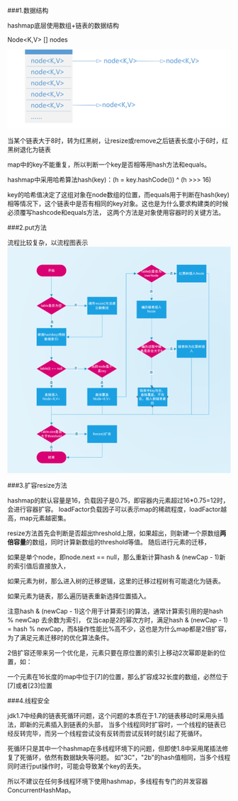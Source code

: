 ###1.数据结构

hashmap底层使用数组+链表的数据结构

Node<K,V> [] nodes

![](./images/map1.png)

当某个链表大于8时，转为红黑树，让resize或remove之后链表长度小于6时，红黑树退化为链表

map中的key不能重复，所以判断一个key是否相等用hash方法和equals。

hashmap中采用哈希算法hash(key)：(h = key.hashCode()) ^ (h >>> 16)

key的哈希值决定了这组对象在node数组的位置，而equals用于判断在hash(key)相等情况下，这个链表中是否有相同的key对象。这也是为什么要求构建类的时候必须覆写hashcode和equals方法，
这两个方法是对象使用容器时的关键方法。

###2.put方法

流程比较复杂，以流程图表示
![](./images/map2.png)

###3.扩容resize方法

hashmap的默认容量是16，负载因子是0.75，即容器内元素超过16*0.75=12时，会进行容器扩容。
loadFactor负载因子可以表示map的稀疏程度，loadFactor越高，map元素越密集。

resize方法首先会判断是否超出threshold上限，如果超出，则新建一个原数组**两倍容量**的数组，同时计算新数组的threshold等值。
随后进行元素的迁移，

如果是单个node，即node.next == null，那么重新计算hash & (newCap - 1)新的索引值后直接放入，

如果元素为树，那么进入树的迁移逻辑，这里的迁移过程树有可能退化为链表。

如果元素为链表，那么遍历链表重新选择位置插入。

注意hash & (newCap - 1)这个用于计算索引的算法，通常计算索引用的是hash % newCap 去余数为索引，
仅当cap是2的幂次方时，满足hash & (newCap - 1) = hash % newCap，而&操作性能比%高不少，这也是为什么map都是2倍扩容，为了满足元素迁移时的优化算法条件。

2倍扩容还带来另一个优化是，元素只要在原位置的索引上移动2次幂即是新的位置，如：

一个元素在16长度的map中位于[7]的位置，那么扩容成32长度的数组，必然位于[7]或者[23]位置

###4.线程安全

jdk1.7中经典的链表死循环问题，这个问题的本质在于1.7的链表移动时采用头插法，即新的元素插入到链表的头部，
当多个线程同时扩容时，一个线程的链表已经反转完毕，而另一个线程尝试没有反转而尝试反转时就引起了死循环。

死循环只是其中一个hashmap在多线程环境下的问题，但即使1.8中采用尾插法修复了死循环，依然有数据缺失等问题。
如"3C"，"2b"的hash值相同，当多个线程同时进行put操作时，可能会导致某个key的丢失。

所以不建议在任何多线程环境下使用hashmap，多线程有专门的并发容器ConcurrentHashMap。